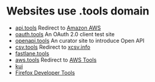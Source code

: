# Websites use .tools domain

* [api.tools](http://api.tools) Redirect to [Amazon AWS](https://aws.amazon.com/)
* [oauth.tools](https://oauth.tools/) An OAuth 2.0 client test site
* [openapi.tools](https://openapi.tools/) An curator site to introduce Open API
* [csv.tools](http://csv.tools) Redirect to [xcsv.info](https://xcsv.info/)
* [fastlane.tools](https://fastlane.tools/)
* [aws.tools](https://aws.tools) Redirect to [AWS Tools](https://aws.amazon.com/tw/tools/)
* [kui](https://kui.tools)
* [Firefox Developer Tools](https://firefox-dev.tools/)
